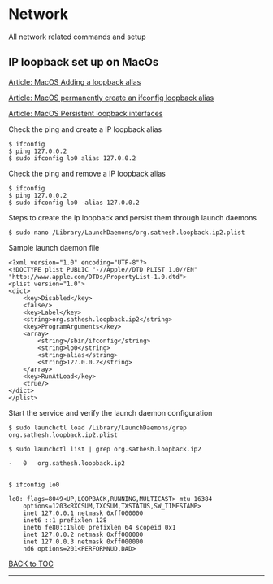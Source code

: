 # Network

All network related commands and setup


## IP loopback set up on MacOs

[Article: MacOS Adding a loopback alias](https://aaron.blog/2011/02/04/mac-os-x-adding-a-loopback-alias)

[Article: MacOS permanently create an ifconfig loopback alias](https://medium.com/@david.limkys/permanently-create-an-ifconfig-loopback-alias-macos-b7c93a8b0db)

[Article: MacOS Persistent loopback interfaces](https://blog.felipe-alfaro.com/2017/03/22/persistent-loopback-interfaces-in-mac-os-x)


Check the ping and create a IP loopback alias

	$ ifconfig
	$ ping 127.0.0.2
	$ sudo ifconfig lo0 alias 127.0.0.2

Check the ping and remove a IP loopback alias

	$ ifconfig
	$ ping 127.0.0.2	
	$ sudo ifconfig lo0 -alias 127.0.0.2

Steps to create the ip loopback and persist them through launch daemons

	$ sudo nano /Library/LaunchDaemons/org.sathesh.loopback.ip2.plist

Sample launch daemon file

	<?xml version="1.0" encoding="UTF-8"?>
	<!DOCTYPE plist PUBLIC "-//Apple//DTD PLIST 1.0//EN" "http://www.apple.com/DTDs/PropertyList-1.0.dtd">
	<plist version="1.0">
	<dict>
		<key>Disabled</key>
		<false/>
		<key>Label</key>
		<string>org.sathesh.loopback.ip2</string>
		<key>ProgramArguments</key>
		<array>
			<string>/sbin/ifconfig</string>
			<string>lo0</string>
			<string>alias</string>
			<string>127.0.0.2</string>
		</array>
		<key>RunAtLoad</key>
		<true/>
	</dict>
	</plist>

Start the service and verify the launch daemon configuration

	$ sudo launchctl load /Library/LaunchDaemons/grep org.sathesh.loopback.ip2.plist

	$ sudo launchctl list | grep org.sathesh.loopback.ip2
	
	-	0	org.sathesh.loopback.ip2
	
	
	$ ifconfig lo0
	
	lo0: flags=8049<UP,LOOPBACK,RUNNING,MULTICAST> mtu 16384
		options=1203<RXCSUM,TXCSUM,TXSTATUS,SW_TIMESTAMP>
		inet 127.0.0.1 netmask 0xff000000 
		inet6 ::1 prefixlen 128 
		inet6 fe80::1%lo0 prefixlen 64 scopeid 0x1 
		inet 127.0.0.2 netmask 0xff000000 
		inet 127.0.0.3 netmask 0xff000000 
		nd6 options=201<PERFORMNUD,DAD>




[BACK to TOC](./../README.md)

----------